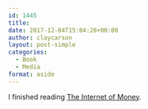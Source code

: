 ```yaml
---
id: 1445
title: 
date: 2017-12-04T15:04:28+00:00
author: claycarson
layout: post-simple
categories: 
  - Book
  - Media
format: aside
---
```

I finished reading [The Internet of Money](https://www.amazon.com/Internet-Money-Andreas-M-Antonopoulos-ebook/dp/B01L9WM0H8/ref=tmm_kin_swatch_0?_encoding=UTF8&qid=&sr=).<!--more-->